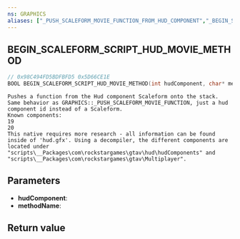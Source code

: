```yaml
---
ns: GRAPHICS
aliases: ["_PUSH_SCALEFORM_MOVIE_FUNCTION_FROM_HUD_COMPONENT","_BEGIN_SCALEFORM_MOVIE_METHOD_HUD_COMPONENT"]
---
```

## BEGIN_SCALEFORM_SCRIPT_HUD_MOVIE_METHOD

```c
// 0x98C494FD5BDFBFD5 0x5D66CE1E
BOOL BEGIN_SCALEFORM_SCRIPT_HUD_MOVIE_METHOD(int hudComponent, char* methodName);
```

```
Pushes a function from the Hud component Scaleform onto the stack. Same behavior as GRAPHICS::_PUSH_SCALEFORM_MOVIE_FUNCTION, just a hud component id instead of a Scaleform.  
Known components:  
19   
20   
This native requires more research - all information can be found inside of 'hud.gfx'. Using a decompiler, the different components are located under "scripts\__Packages\com\rockstargames\gtav\hud\hudComponents" and "scripts\__Packages\com\rockstargames\gtav\Multiplayer".  
```

## Parameters
* **hudComponent**: 
* **methodName**: 

## Return value
